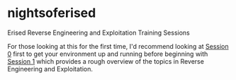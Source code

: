 # nightsoferised
Erised Reverse Engineering and Exploitation Training Sessions

For those looking at this for the first time, I'd recommend looking at [Session
0](./docs/session0-setup.md) first to get your environment up and running before
beginning with [Session 1](./sessions/session1/session1.md) which provides a
rough overview of the topics in Reverse Engineering and Exploitation.
